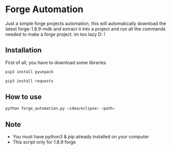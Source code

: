 # Forge Automation
Just a simple forge projects automation, this will automatically download the latest forge-1.8.9-mdk and extract it into a project and run all the commands needed to make a forge project. im too lazy D: !
## Installation
First of all, you have to download some libraries
```sh
pip3 install pyunpack
```
```sh
pip3 install requests
```

## How to use
```sh
python forge_automation.py <idea/eclipse> <path>
```

## Note
- You must have python3 & pip already installed on your computer
- This script only for 1.8.9 forge
